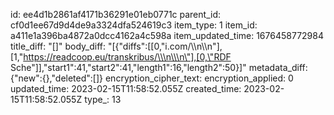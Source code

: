 id: ee4d1b2861af4171b36291e01eb0771c
parent_id: cf0d1ee67d9d4de9a3324dfa524619c3
item_type: 1
item_id: a411e1a396ba4872a0dcc4162a4c598a
item_updated_time: 1676458772984
title_diff: "[]"
body_diff: "[{\"diffs\":[[0,\"i.com/\\\n\\\n\"],[1,\"https://readcoop.eu/transkribus/\\\n\\\n\"],[0,\"RDF Sche\"]],\"start1\":41,\"start2\":41,\"length1\":16,\"length2\":50}]"
metadata_diff: {"new":{},"deleted":[]}
encryption_cipher_text: 
encryption_applied: 0
updated_time: 2023-02-15T11:58:52.055Z
created_time: 2023-02-15T11:58:52.055Z
type_: 13